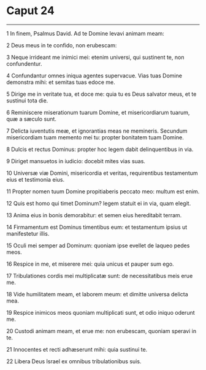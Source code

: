 # Caput 24

***

1 In finem, Psalmus David. Ad te Domine levavi animam meam:

2 Deus meus in te confido, non erubescam:

3 Neque irrideant me inimici mei: etenim universi, qui sustinent te, non confundentur.

4 Confundantur omnes iniqua agentes supervacue. Vias tuas Domine demonstra mihi: et semitas tuas edoce me.

5 Dirige me in veritate tua, et doce me: quia tu es Deus salvator meus, et te sustinui tota die.

6 Reminiscere miserationum tuarum Domine, et misericordiarum tuarum, quæ a sæculo sunt.

7 Delicta iuventutis meæ, et ignorantias meas ne memineris. Secundum misericordiam tuam memento mei tu: propter bonitatem tuam Domine.

8 Dulcis et rectus Dominus: propter hoc legem dabit delinquentibus in via.

9 Diriget mansuetos in iudicio: docebit mites vias suas.

10 Universæ viæ Domini, misericordia et veritas, requirentibus testamentum eius et testimonia eius.

11 Propter nomen tuum Domine propitiaberis peccato meo: multum est enim.

12 Quis est homo qui timet Dominum? legem statuit ei in via, quam elegit.

13 Anima eius in bonis demorabitur: et semen eius hereditabit terram.

14 Firmamentum est Dominus timentibus eum: et testamentum ipsius ut manifestetur illis.

15 Oculi mei semper ad Dominum: quoniam ipse evellet de laqueo pedes meos.

16 Respice in me, et miserere mei: quia unicus et pauper sum ego.

17 Tribulationes cordis mei multiplicatæ sunt: de necessitatibus meis erue me.

18 Vide humilitatem meam, et laborem meum: et dimitte universa delicta mea.

19 Respice inimicos meos quoniam multiplicati sunt, et odio iniquo oderunt me.

20 Custodi animam meam, et erue me: non erubescam, quoniam speravi in te.

21 Innocentes et recti adhæserunt mihi: quia sustinui te.

22 Libera Deus Israel ex omnibus tribulationibus suis.

